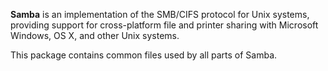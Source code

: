 **Samba** is an implementation of the SMB/CIFS protocol for Unix systems, providing support for cross-platform file and printer sharing with Microsoft Windows, OS X, and other Unix systems.

This package contains common files used by all parts of Samba.